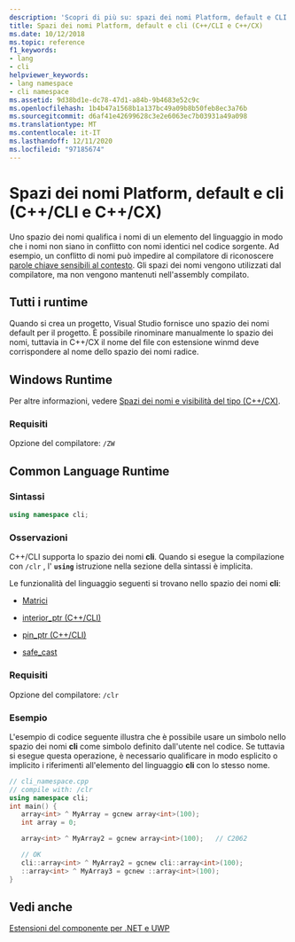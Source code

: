 ```yaml
---
description: 'Scopri di più su: spazi dei nomi Platform, default e CLI (C++/CLI e C++/CX)'
title: Spazi dei nomi Platform, default e cli (C++/CLI e C++/CX)
ms.date: 10/12/2018
ms.topic: reference
f1_keywords:
- lang
- cli
helpviewer_keywords:
- lang namespace
- cli namespace
ms.assetid: 9d38bd1e-dc78-47d1-a84b-9b4683e52c9c
ms.openlocfilehash: 1b4b47a1568b1a137bc49a09b8b50feb8ec3a76b
ms.sourcegitcommit: d6af41e42699628c3e2e6063ec7b03931a49a098
ms.translationtype: MT
ms.contentlocale: it-IT
ms.lasthandoff: 12/11/2020
ms.locfileid: "97185674"
---
```

# <a name="platform-default-and-cli-namespaces--ccli-and-ccx"></a>Spazi dei nomi Platform, default e cli (C++/CLI e C++/CX)

Uno spazio dei nomi qualifica i nomi di un elemento del linguaggio in modo che i nomi non siano in conflitto con nomi identici nel codice sorgente. Ad esempio, un conflitto di nomi può impedire al compilatore di riconoscere [parole chiave sensibili al contesto](context-sensitive-keywords-cpp-component-extensions.md). Gli spazi dei nomi vengono utilizzati dal compilatore, ma non vengono mantenuti nell'assembly compilato.

## <a name="all-runtimes"></a>Tutti i runtime

Quando si crea un progetto, Visual Studio fornisce uno spazio dei nomi default per il progetto. È possibile rinominare manualmente lo spazio dei nomi, tuttavia in C++/CX il nome del file con estensione winmd deve corrispondere al nome dello spazio dei nomi radice.

## <a name="windows-runtime"></a>Windows Runtime

Per altre informazioni, vedere [Spazi dei nomi e visibilità del tipo (C++/CX)](../cppcx/namespaces-and-type-visibility-c-cx.md).

### <a name="requirements"></a>Requisiti

Opzione del compilatore: `/ZW`

## <a name="common-language-runtime"></a>Common Language Runtime

### <a name="syntax"></a>Sintassi

```cpp
using namespace cli;
```

### <a name="remarks"></a>Osservazioni

C++/CLI supporta lo spazio dei nomi **cli**. Quando si esegue la compilazione con `/clr` , l' **`using`** istruzione nella sezione della sintassi è implicita.

Le funzionalità del linguaggio seguenti si trovano nello spazio dei nomi **cli**:

- [Matrici](arrays-cpp-component-extensions.md)

- [interior_ptr (C++/CLI)](interior-ptr-cpp-cli.md)

- [pin_ptr (C++/CLI)](pin-ptr-cpp-cli.md)

- [safe_cast](safe-cast-cpp-component-extensions.md)

### <a name="requirements"></a>Requisiti

Opzione del compilatore: `/clr`

### <a name="examples"></a>Esempio

L'esempio di codice seguente illustra che è possibile usare un simbolo nello spazio dei nomi **cli** come simbolo definito dall'utente nel codice.  Se tuttavia si esegue questa operazione, è necessario qualificare in modo esplicito o implicito i riferimenti all'elemento del linguaggio **cli** con lo stesso nome.

```cpp
// cli_namespace.cpp
// compile with: /clr
using namespace cli;
int main() {
   array<int> ^ MyArray = gcnew array<int>(100);
   int array = 0;

   array<int> ^ MyArray2 = gcnew array<int>(100);   // C2062

   // OK
   cli::array<int> ^ MyArray2 = gcnew cli::array<int>(100);
   ::array<int> ^ MyArray3 = gcnew ::array<int>(100);
}
```

## <a name="see-also"></a>Vedi anche

[Estensioni del componente per .NET e UWP](component-extensions-for-runtime-platforms.md)
